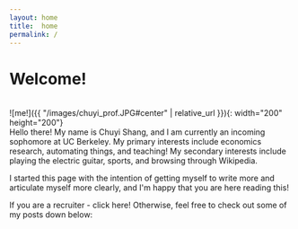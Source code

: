 ```yaml
---
layout: home
title:  home
permalink: /
---
```


# Welcome!
<br/>
![me!]({{ "/images/chuyi_prof.JPG#center" | relative_url }}){: width="200" height="200"}
<br>
Hello there! My name is Chuyi Shang, and I am currently an incoming sophomore at UC Berkeley. My primary interests include economics research, automating things, and teaching! My secondary interests include playing the electric guitar, sports, and browsing through Wikipedia. 

I started this page with the intention of getting myself to write more and articulate myself more clearly, and I'm happy that you are here reading this! 

If you are a recruiter - click here! Otherwise, feel free to check out some of my posts down below: